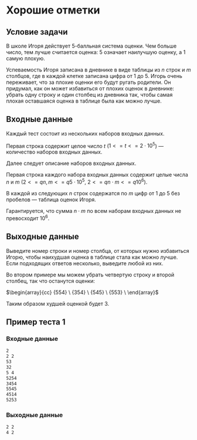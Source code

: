 # Хорошие отметки

## Условие задачи

В школе Игоря действует 5-балльная система оценки. Чем больше число, тем лучше считается оценка: ${5}$ означает наилучшую оценку, а ${1}$ самую плохую.

Успеваемость Игоря записана в дневнике в виде таблицы из $n$ строк и $m$ столбцов, где в каждой клетке записана цифра от ${1}$ до ${5}$.
Игорь очень переживает, что за плохие оценки его будут ругать родители. Он придумал, как он может избавиться от плохих оценок в дневнике: убрать одну строку и один столбец из дневника так, чтобы самая плохая оставшаяся оценка в таблице была как можно лучше.

## Входные данные

Каждый тест состоит из нескольких наборов входных данных.

Первая строка содержит целое число $t$ ($1 <= t <= 2 \cdot 10^5$) — количество наборов входных данных.

Далее следует описание наборов входных данных.

Первая строка каждого набора входных данных содержит целые числа $n$ и $m$ ($2 <=q n, m <=q 5 \cdot 10^5$, $2 <=q n \cdot m <=q 10^6$).

В каждой из следующих $n$ строк содержатся по $m$ цифр от ${1}$ до ${5}$ без пробелов — таблица оценок Игоря.

Гарантируется, что сумма $n \cdot m$ по всем наборам входных данных не превосходит $10^6$.

## Выходные данные

Выведите номер строки и номер столбца, от которых нужно избавиться Игорю, чтобы наихудшая оценка в таблице стала как можно лучше. Если подходящих ответов несколько, выведите любой из них.

Во втором примере мы можем убрать четвертую строку и второй столбец, так что останутся оценки:

$\begin{array}{cc}
   {554} \
   {354} \
   {545} \
   {553} \
\end{array}$

Таким образом худшей оценкой будет ${3}$.

## Пример теста 1

### Входные данные

```bash
2
2 2
53
32
5 4
5254
3454
5545
4514
5253

```

### Выходные данные

```bash
2 2
4 2

```
